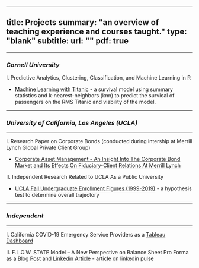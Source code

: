  ---
title: Projects
summary: "an overview of teaching experience and courses taught."
type: "blank"
subtitle: 
url: ""
pdf: true
---
---
### *Cornell University*

   I. Predictive Analytics, Clustering, Classification, and Machine Learning in R

* [Machine Learning with Titanic](/post/portfolio/machine_learning_titanicsurvival/) - a survival model using summary statistics and k-nearest-neighbors (knn) to predict the survical of passengers on the RMS Titanic and viability of the model.


---

### *University of California, Los Angeles (UCLA)*

---

I. Research Paper on Corporate Bonds (conducted during intership at Merrill Lynch Global Private Client Group)

- [Corporate Asset Management - An Insight Into The Corporate Bond Market and Its Effects On Fiduciary-Client Relations At Merrill Lynch](/post/portfolio/Corporate_Bonds/)

II. Independent Research Related to UCLA As a Public University

- [UCLA Fall Undergraduate Enrollment Figures (1999-2019)](/post/portfolio/UCLAEnrollment/) - a hypothesis test to determine overall trajectory

---
### *Independent*
---

I. California COVID-19 Emergency Service Providers
as a [Tableau Dashboard](/post/portfolio/COVID_19_CA_Data/)

II. F.L.O.W. STATE Model – A New Perspective on Balance Sheet Pro Forma as a [Blog Post](/post/portfolio/FlowStateModel/) and [Linkedin Article](https://www.linkedin.com/pulse/flow-state-model-new-perspective-balance-sheet-pro-forma-leon-shpaner/?trackingId=jWDIwg0KuFt65YH9OOY1vg%3D%3D) - article on linkedin pulse








